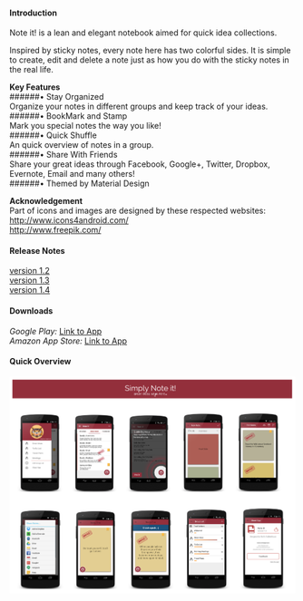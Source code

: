 #### Introduction
Note it! is a lean and elegant notebook aimed for quick idea collections.

Inspired by sticky notes, every note here has two colorful sides. 
It is simple to create, edit and delete a note just as how you do with the sticky notes in the real life.

**Key Features**  
######• Stay Organized  
        Organize your notes in different groups and keep track of your ideas.   
######• BookMark and Stamp  
        Mark you special notes the way you like!  
######• Quick Shuffle  
        An quick overview of notes in a group.  
######• Share With Friends  
        Share your great ideas through Facebook, Google+, Twitter, Dropbox, Evernote, Email and many others!  
######• Themed by Material Design  

**Acknowledgement**  
Part of icons and images are designed by these respected websites:   
http://www.icons4android.com/  
http://www.freepik.com/


#### Release Notes
[version 1.2](https://www.evernote.com/l/AaRW11w0CERO_4NM__z2UHkWdiUrT2wytQs)  
[version 1.3](https://www.evernote.com/l/AaThd3GgladOOYSnSGClB7B8JAf4ShvOKQc)  
[version 1.4](https://www.evernote.com/l/AaRptTyyUr9CMIrk7h8OEeCycShd0DbdV2E)      

#### Downloads
*Google Play:* [Link to App](https://play.google.com/store/apps/details?id=com.gogocosmo.cosmoqiu.fire_sticker)  
*Amazon App Store:* [Link to App](http://www.amazon.com/Renaissance-Studio-Note-it/dp/B00UE9JHUQ/ref=sr_1_1?ie=UTF8&qid=1426146416&sr=8-1&keywords=Note+it)  

#### Quick Overview
![Alt text](screenshots%26icons/Screenshots%20Overviews.png)

